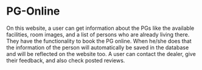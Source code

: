 # PG-Online
On this website, a user can get information about the PGs like the available facilities, room images, and a list of persons who are already living there. They have the functionality to book the PG online. When he/she does that the information of the person will automatically be saved in the database and will be reflected on the website too. A user can contact the dealer, give their feedback, and also check posted reviews.
